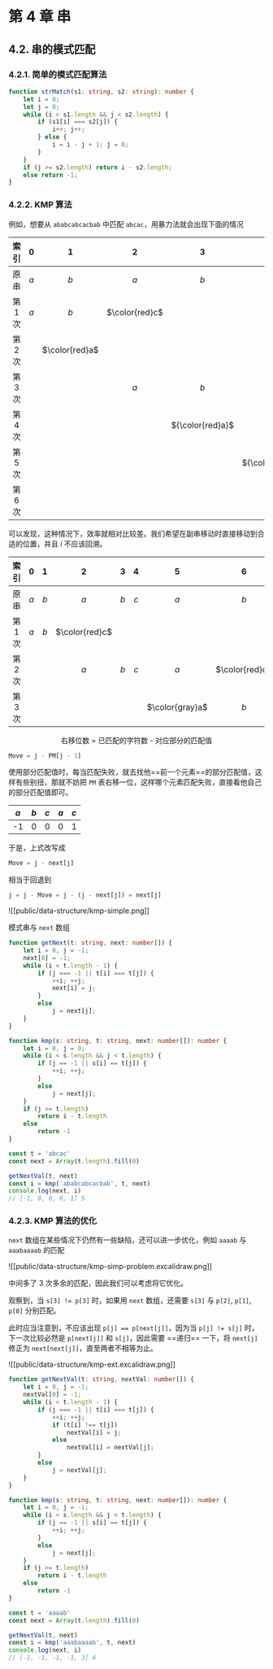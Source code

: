 # 第 4 章 串

## 4.2. 串的模式匹配

### 4.2.1. 简单的模式匹配算法

```ts
function strMatch(s1: string, s2: string): number {
    let i = 0;
    let j = 0;
    while (i < s1.length && j < s2.length) {
        if (s1[i] === s2[j]) {
            i++; j++;
        } else {
            i = i - j + 1; j = 0;
        }
    }
    if (j >= s2.length) return i - s2.length;
    else return -1;
}
```

### 4.2.2. KMP 算法

例如，想要从 `ababcabcacbab` 中匹配 `abcac`，用暴力法就会出现下面的情况

|  索引   |  0  |       1        |       2        |        3         |        4         |  5  |       6        |  7  |  8  |  9  | 10  | 11  | 12    |
|:-------:|:---:|:--------------:|:--------------:|:----------------:|:----------------:|:---:|:--------------:|:---:|:---:|:---:|:---:|:---:|:---:|
|  原串   | $a$ |      $b$       |      $a$       |       $b$        |       $c$        | $a$ |      $b$       | $c$ | $a$ | $c$ | $b$ | $a$ | $b$ |
| 第 1 次 | $a$ |      $b$       | $\color{red}c$ |                  |                  |     |                |     |     |     |     |     |     |
| 第 2 次 |     | $\color{red}a$ |                |                  |                  |     |                |     |     |     |     |     |     |
| 第 3 次 |     |                |      $a$       |       $b$        |       $c$        | $a$ | $\color{red}c$ |     |     |     |     |     |     |
| 第 4 次 |     |                |                | ${\color{red}a}$ |                  |     |                |     |     |     |     |     |     |
| 第 5 次 |     |                |                |                  | ${\color{red}a}$ |     |                |     |     |     |     |     |     |
| 第 6 次 |     |                |                |                  |                  | $a$ |      $b$       | $c$ | $a$ | $c$ |     |     |     |

可以发现，这种情况下，效率就相对比较差。我们希望在副串移动时直接移动到合适的位置，并且 $i$ 不应该回溯。

|  索引   |  0  |       1        |       2        |        3         |        4         |  5  |       6        |  7  |  8  |  9  | 10  | 11  | 12    |
|:-------:|:---:|:--------------:|:--------------:|:----------------:|:----------------:|:---:|:--------------:|:---:|:---:|:---:|:---:|:---:|:---:|
|  原串   | $a$ |      $b$       |      $a$       |       $b$        |       $c$        | $a$ |      $b$       | $c$ | $a$ | $c$ | $b$ | $a$ | $b$ |
| 第 1 次 | $a$ |      $b$       | $\color{red}c$ |                  |                  |     |                |     |     |     |     |     |     |
| 第 2 次 |     |                |      $a$       |       $b$        |       $c$        | $a$ | $\color{red}c$ |     |     |     |     |     |     |
| 第 3 次 |     |                |                |                  |                  | $\color{gray}a$ |      $b$       | $c$ | $a$ | $c$ |     |     |     |

<p style="text-align: center;">右移位数 = 已匹配的字符数 - 对应部分的匹配值</p>

```js
Move = j - PM[j - 1]
```

使用部分匹配值时，每当匹配失败，就去找他==前一个元素==的部分匹配值，这样有些别扭，那就不妨把 `PM` 表右移一位，这样哪个元素匹配失败，直接看他自己的部分匹配值即可。

| $a$ | $b$ | $c$ | $a$ | $c$ |
|:---:|:---:|:---:|:---:|:---:|
| -1  |  0  |  0  |  0  |  1  |

于是，上式改写成

```js
Move = j - next[j]
```

相当于回退到

```js
j = j - Move = j - (j - next[j]) = next[j]
```

![[public/data-structure/kmp-simple.png]]

模式串与 `next` 数组

```ts
function getNext(t: string, next: number[]) {
    let i = 0, j = -1;
    next[0] = -1;
    while (i < t.length - 1) {
        if (j === -1 || t[i] === t[j]) {
            ++i; ++j;
            next[i] = j;
        }
        else
            j = next[j];
    }
}

function kmp(s: string, t: string, next: number[]): number {
    let i = 0, j = 0;
    while (i < s.length && j < t.length) {
        if (j == -1 || s[i] == t[j]) {
            ++i; ++j;
        }
        else
            j = next[j];
    }
    if (j >= t.length)
        return i - t.length
    else
        return -1
}

const t = 'abcac'
const next = Array(t.length).fill(0)

getNextVal(t, next)
const i = kmp('ababcabcacbab', t, next)
console.log(next, i)
// [-1, 0, 0, 0, 1] 5
```

### 4.2.3. KMP 算法的优化

`next` 数组在某些情况下仍然有一些缺陷，还可以进一步优化，例如 `aaaab` 与 `aaabaaaab` 的匹配

![[public/data-structure/kmp-simp-problem.excalidraw.png]]

中间多了 3 次多余的匹配，因此我们可以考虑将它优化。

观察到，当 `s[3] != p[3]` 时，如果用 `next` 数组，还需要 `s[3]` 与 `p[2]`, `p[1]`, `p[0]` 分别匹配。

此时应当注意到，不应该出现 `p[j] == p[next[j]]`，因为当 `p[j] != s[j]` 时，下一次比较必然是 `p[next[j]]` 和 `s[j]`，因此需要 ==递归== 一下，将 `next[j]` 修正为 `next[next[j]]`，直至两者不相等为止。

![[public/data-structure/kmp-ext.excalidraw.png]]

```ts
function getNextVal(t: string, nextVal: number[]) {
    let i = 0, j = -1;
    nextVal[0] = -1;
    while (i < t.length - 1) {
        if (j === -1 || t[i] === t[j]) {
            ++i; ++j;
            if (t[i] !== t[j])
                nextVal[i] = j;
            else
                nextVal[i] = nextVal[j];
        }
        else
            j = nextVal[j];
    }
}

function kmp(s: string, t: string, next: number[]): number {
    let i = 0, j = -1;
    while (i < s.length && j < t.length) {
        if (j == -1 || s[i] == t[j]) {
            ++i; ++j;
        }
        else
            j = next[j];
    }
    if (j >= t.length)
        return i - t.length
    else
        return -1
}

const t = 'aaaab'
const next = Array(t.length).fill(0)

getNextVal(t, next)
const i = kmp('aaabaaaab', t, next)
console.log(next, i)
// [-1, -1, -1, -1, 3] 4
```

